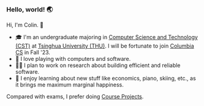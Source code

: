 ### Hello, world! 🌏

Hi, I'm Colin. 👋

- 🎓 I'm an undergraduate majoring in [Computer Science and Technology (CST)](https://www.cs.tsinghua.edu.cn/csen/) at [Tsinghua University (THU)](https://www.tsinghua.edu.cn/en/). I will be fortunate to join [Columbia CS](https://www.cs.columbia.edu/) in Fall '23.
- 🔭 I love playing with computers and software.
- 👨‍💻 I plan to work on research about building efficient and reliable software.
- 🌱 I enjoy learning about new stuff like economics, piano, skiing, etc., as it brings me maximum marginal happiness.

Compared with exams, I prefer doing [Course Projects](https://github.com/Co1lin/Co1lin/blob/main/Course%20Projects.md).

<!--
**Co1lin/Co1lin** is a ✨ _special_ ✨ repository because its `README.md` (this file) appears on your GitHub profile.

Here are some ideas to get you started:

- 🔭 I’m currently working on ...
- 🌱 I’m currently learning ...
- 👯 I’m looking to collaborate on ...
- 🤔 I’m looking for help with ...
- 💬 Ask me about ...
- 📫 How to reach me: ...
- 😄 Pronouns: ...
- ⚡ Fun fact: ...
-->
